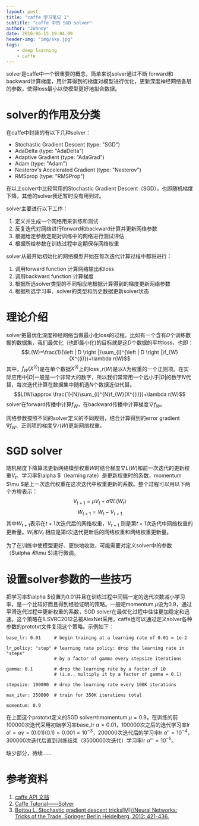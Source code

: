 ```yaml
---
layout: post
title: "caffe 学习笔记 1"
subtitle: "caffe 中的 SGD solver"
author: "Johnny"
date: 2016-06-15 19:04:09
header-img: "img/sky.jpg"
tags: 
    - deep learning
    - caffe
---
```



solver是caffe中一个很重要的概念，简单来说solver通过不断 forward和backward计算梯度，用计算得到的梯度对模型进行优化，更新深度神经网络各层的参数，使得loss最小以使模型更好地拟合数据。

# solver的作用及分类 #


在caffe中封装的有以下几种solver：

 - Stochastic Gradient Descent (type: "SGD")
 - AdaDelta (type: "AdaDelta")
 - Adaptive Gradient (type: "AdaGrad")
 - Adam (type: "Adam")
 - Nesterov's Accelerated Gradient (type: "Nesterov")
 - RMSprop (type: "RMSProp")

在以上solver中比较常用的Stochastic Gradient Descent（SGD），也即随机梯度下降，其他的solver我还暂时没有用到过。

solver主要进行以下工作：

 1. 定义并生成一个网络用来训练和测试
 2. 反复迭代对网络进行forward和backward计算并更新网络参数
 3. 根据给定参数定期对训练中的网络进行测试评估
 4. 根据所给参数在训练过程中定期保存网络权重

solver从最开始初始化的网络模型开始在每次迭代计算过程中都将进行：

 1. 调用forward function 计算网络输出和loss
 2. 调用backward function 计算梯度
 3. 根据所选solver类型的不同相应地根据计算得到的梯度更新网络参数
 4. 根据所选学习率、solver的类型和历史数据更新solver状态
 
 

# 理论介绍 #

solver把最优化深度神经网络当做最小化loss的过程。比如有一个含有$D$个训练数据的数据集，我们最优化（也即最小化)的目标就是这$D$个数据的平均loss，也即：
$$L(W)=\frac{1}{\left | D \right |}\sum_{i}^{\left | D \right |}f_{W}(X^{(i)})+\lambda r(W)$$
其中，$f_{W}(X^{(i)})$是在单个数据$X^{(i)}$上的loss ,$r(W)$是以$\lambda$为权重的一个正则项。在实际应用中${\left | D \right |}$一般是一个非常大的数字，所以我们常常用一个远小于${\left | D \right |}$的数字$N$代替，每次迭代计算在数据集中随机选$N$个数据近似代替。
$$L(W)\approx \frac{1}{N}\sum_{i}^{N}f_{W}(X^{(i)})+\lambda r(W)$$
 solver在forward传播中计算$f_{W}$，在backward传播中计算梯度$\nabla f_{W}$。
 
 网络参数按照不同的solver定义的不同规则，结合计算得到的error gradient $\nabla f_{W}$、正则项的梯度$\nabla r(W)$更新网络权重。

# SGD solver #


随机梯度下降算法更新网络模型权重$W$时结合梯度$\nabla L(W)$和前一次迭代的更新权重$V_t$。学习率$\alpha $（learning rate）是更新权重时的系数，momentum $\mu $是上一次迭代权重在这次迭代中权重更新的系数。整个过程可以用以下两个方程表示：
$$V_{t+1} = \mu V_t + \alpha \nabla L(W_t)$$
$$W_{t+1} = W_t - V_{t+1}$$
其中$W_{t+1}$表示在$t+1$次迭代后的网络权重，$V_{t+1}$ 则是第$t+1$次迭代中网络权重的更新量。$W_{t}$和$V_{t}$ 相应是第$t$次迭代更新后的网络权重和网络权重更新量。

为了在训练中使模型更好、更快地收敛，可能需要对定义solver中的参数（$\alpha $和$\mu $)进行微调。

# 设置solver参数的一些技巧 #


把学习率$\alpha $设置为0.01并且在训练过程中间隔一定的迭代次数减小学习率，是一个比较好而且得到经验证明的策略。一般吧momentum $\mu$设为0.9，通过平滑迭代过程中更新权重的系数，SGD solver在最优化过程中往往更加稳定和迅速。这个策略在ILSVRC2012总被AlexNet采用，caffe也可以通过定义solver各种参数的prototxt文件复现这个策略。示例如下：

```
base_lr: 0.01     # begin training at a learning rate of 0.01 = 1e-2

lr_policy: "step" # learning rate policy: drop the learning rate in "steps"
                  # by a factor of gamma every stepsize iterations

gamma: 0.1        # drop the learning rate by a factor of 10
                  # (i.e., multiply it by a factor of gamma = 0.1)

stepsize: 100000  # drop the learning rate every 100K iterations

max_iter: 350000  # train for 350K iterations total

momentum: 0.9
```

在上面这个prototxt定义的SGD solver中momentum $\mu=0.9$，在训练的前100000次迭代采用初始学习率base_lr $\alpha=0.01$，100000次之后的迭代学习率lr $\alpha' = \alpha \gamma = (0.01) (0.1) = 0.001 = 10^{-3}$，200000次迭代后的学习率lr $\alpha'' = 10^{-4}$，300000次迭代后直到训练结束（3500000次迭代）学习率lr $\alpha''' = 10^{-5}$。

缺少部分，待续……

# 参考资料 #
1. [caffe API 文档](http://caffe.berkeleyvision.org/doxygen/classcaffe_1_1Solver.html)
1. [Caffe Tutorial——Solver](http://caffe.berkeleyvision.org/tutorial/solver.html)
1. [Bottou L. Stochastic gradient descent tricks[M]//Neural Networks: Tricks of the Trade. Springer Berlin Heidelberg, 2012: 421-436.](http://link.springer.com/chapter/10.1007/978-3-642-35289-8_25)

